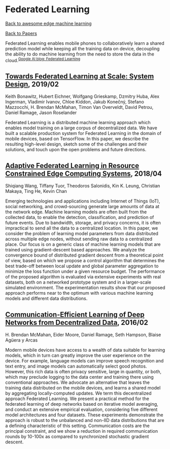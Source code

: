 # Federated Learning
[Back to awesome edge machine learning](https://github.com/bisonai/awesome-edge-machine-learning)

[Back to Papers](https://github.com/bisonai/awesome-edge-machine-learning/tree/master/Papers)

Federated Learning enables mobile phones to collaboratively learn a shared prediction model while keeping all the training data on device, decoupling the ability to do machine learning from the need to store the data in the cloud.<sup><a href="https://ai.googleblog.com/2017/04/federated-learning-collaborative.html" target="_blank">Google AI blog: Federated Learning</a></sup>


## [Towards Federated Learning at Scale: System Design](https://arxiv.org/abs/1902.01046), 2019/02
Keith Bonawitz, Hubert Eichner, Wolfgang Grieskamp, Dzmitry Huba, Alex Ingerman, Vladimir Ivanov, Chloe Kiddon, Jakub Konečný, Stefano Mazzocchi, H. Brendan McMahan, Timon Van Overveldt, David Petrou, Daniel Ramage, Jason Roselander

Federated Learning is a distributed machine learning approach which enables model training on a large corpus of decentralized data. We have built a scalable production system for Federated Learning in the domain of mobile devices, based on TensorFlow. In this paper, we describe the resulting high-level design, sketch some of the challenges and their solutions, and touch upon the open problems and future directions.


## [Adaptive Federated Learning in Resource Constrained Edge Computing Systems](https://arxiv.org/abs/1804.05271), 2018/04
Shiqiang Wang, Tiffany Tuor, Theodoros Salonidis, Kin K. Leung, Christian Makaya, Ting He, Kevin Chan

Emerging technologies and applications including Internet of Things (IoT), social networking, and crowd-sourcing generate large amounts of data at the network edge. Machine learning models are often built from the collected data, to enable the detection, classification, and prediction of future events. Due to bandwidth, storage, and privacy concerns, it is often impractical to send all the data to a centralized location. In this paper, we consider the problem of learning model parameters from data distributed across multiple edge nodes, without sending raw data to a centralized place. Our focus is on a generic class of machine learning models that are trained using gradient-descent based approaches. We analyze the convergence bound of distributed gradient descent from a theoretical point of view, based on which we propose a control algorithm that determines the best trade-off between local update and global parameter aggregation to minimize the loss function under a given resource budget. The performance of the proposed algorithm is evaluated via extensive experiments with real datasets, both on a networked prototype system and in a larger-scale simulated environment. The experimentation results show that our proposed approach performs near to the optimum with various machine learning models and different data distributions.


## [Communication-Efficient Learning of Deep Networks from Decentralized Data](https://arxiv.org/abs/1602.05629), 2016/02
H. Brendan McMahan, Eider Moore, Daniel Ramage, Seth Hampson, Blaise Agüera y Arcas

Modern mobile devices have access to a wealth of data suitable for learning models, which in turn can greatly improve the user experience on the device. For example, language models can improve speech recognition and text entry, and image models can automatically select good photos. However, this rich data is often privacy sensitive, large in quantity, or both, which may preclude logging to the data center and training there using conventional approaches. We advocate an alternative that leaves the training data distributed on the mobile devices, and learns a shared model by aggregating locally-computed updates. We term this decentralized approach Federated Learning. We present a practical method for the federated learning of deep networks based on iterative model averaging, and conduct an extensive empirical evaluation, considering five different model architectures and four datasets. These experiments demonstrate the approach is robust to the unbalanced and non-IID data distributions that are a defining characteristic of this setting. Communication costs are the principal constraint, and we show a reduction in required communication rounds by 10-100x as compared to synchronized stochastic gradient descent.


